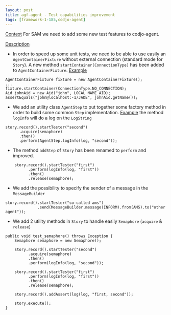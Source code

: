 ```yaml
---
layout: post
title: agf-agent - Test capabilities improvement
tags: [framework-1-185,codjo-agent]
---
```

<u>Context</u>
For SAM we need to add some new test features to codjo-agent.

<u>Description</u>

* In order to speed up some unit tests, we need to be able to use easily an ```AgentContainerFixture``` without external connection (standard mode for ```Story```). A new method ```startContainer(ConnectionType)``` has been added to ```AgentContainerFixture```.
<u>Example</u>
```
AgentContainerFixture fixture = new AgentContainerFixture();
...
fixture.startContainer(ConnectionType.NO_CONNECTION);
Aid johnAid = new Aid("john", LOCAL_NAME_AID);
assertEquals("john@localhost:-1/JADE", johnAid.getName());
```

* We add an utility class ```AgentStep``` to put together some factory method in order to build some common ```Step``` implementation.
<u>Example</u>
the method ```logInfo``` will do a log on the ```LogString```
```
story.record().startTester("second")
      .acquire(semaphore)
      .then()
      .perform(AgentStep.logInfo(log, "second"));
```

* The method ```addStep``` of ```Story``` has been renamed to ```perform``` and improved.
```
    story.record().startTester("first")
          .perform(logInfo(log, "first"))
          .then()
          .release(semaphore);
```

* We add the possibility to specify the sender of a message in the ```MessageBuilder```
```
story.record().startTester("so-called ams")
              .send(MessageBuilder.message(INFORM).from(AMS).to("other agent"));
```

* We add 2 utility methods in ```Story``` to handle easily ```Semaphore``` (```acquire``` & ```release```)
```
public void test_semaphore() throws Exception {
    Semaphore semaphore = new Semaphore();

    story.record().startTester("second")
          .acquire(semaphore)
          .then()
          .perform(logInfo(log, "second"));

    story.record().startTester("first")
          .perform(logInfo(log, "first"))
          .then()
          .release(semaphore);

    story.record().addAssert(log(log, "first, second"));

    story.execute();
}
```
